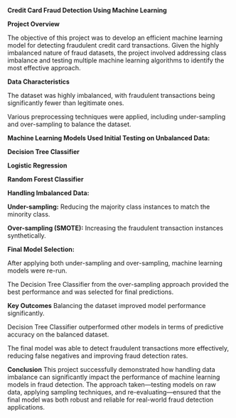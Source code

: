 **Credit Card Fraud Detection Using Machine Learning**


**Project Overview**


The objective of this project was to develop an efficient machine learning model for detecting fraudulent credit card transactions. Given the highly imbalanced nature of fraud datasets, the project involved addressing class imbalance and testing multiple machine learning algorithms to identify the most effective approach.

**Data Characteristics**


The dataset was highly imbalanced, with fraudulent transactions being significantly fewer than legitimate ones.

Various preprocessing techniques were applied, including under-sampling and over-sampling to balance the dataset.

**Machine Learning Models Used
Initial Testing on Unbalanced Data:**

**Decision Tree Classifier**

**Logistic Regression**

**Random Forest Classifier**

**Handling Imbalanced Data:**

**Under-sampling:** Reducing the majority class instances to match the minority class.

**Over-sampling (SMOTE):** Increasing the fraudulent transaction instances synthetically.

**Final Model Selection:**

After applying both under-sampling and over-sampling, machine learning models were re-run.

The Decision Tree Classifier from the over-sampling approach provided the best performance and was selected for final predictions.

**Key Outcomes**
Balancing the dataset improved model performance significantly.

Decision Tree Classifier outperformed other models in terms of predictive accuracy on the balanced dataset.

The final model was able to detect fraudulent transactions more effectively, reducing false negatives and improving fraud detection rates.

**Conclusion**
This project successfully demonstrated how handling data imbalance can significantly impact the performance of machine learning models in fraud detection. The approach taken—testing models on raw data, applying sampling techniques, and re-evaluating—ensured that the final model was both robust and reliable for real-world fraud detection applications.
